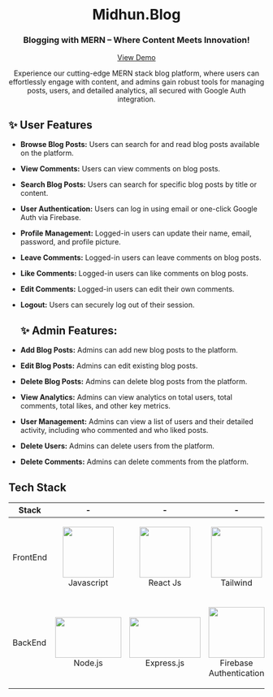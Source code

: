 <br />
  <h1 align="center">Midhun.Blog</h1>
  <h3 align="center">Blogging with MERN – Where Content Meets Innovation!</h3>


  <p align="center">
    <a href="https://midhun-blog.onrender.com/" target="_blank">View Demo</a>
  </p>
</p>

<p align="center">Experience our cutting-edge MERN stack blog platform, where users can effortlessly engage with content, and admins gain robust tools for managing posts, users, and detailed analytics, all secured with Google Auth integration.</p>

## ✨ User Features

- <b>Browse Blog Posts:</b> Users can search for and read blog posts available on the platform.
- <b>View Comments:</b> Users can view comments on blog posts.
- <b>Search Blog Posts:</b> Users can search for specific blog posts by title or content.
- <b>User Authentication:</b> Users can log in using email or one-click Google Auth via Firebase.
- <b>Profile Management:</b> Logged-in users can update their name, email, password, and profile picture.
- <b>Leave Comments:</b> Logged-in users can leave comments on blog posts.
- <b>Like Comments:</b> Logged-in users can like comments on blog posts.
- <b>Edit Comments:</b> Logged-in users can edit their own comments.
- <b>Logout:</b> Users can securely log out of their session.
  
  ## ✨ Admin Features:
  
- <b>Add Blog Posts:</b> Admins can add new blog posts to the platform.
- <b>Edit Blog Posts:</b> Admins can edit existing blog posts.
- <b>Delete Blog Posts:</b> Admins can delete blog posts from the platform.
- <b>View Analytics:</b> Admins can view analytics on total users, total comments, total likes, and other key metrics.
- <b>User Management:</b> Admins can view a list of users and their detailed activity, including who commented and who liked posts.
- <b>Delete Users:</b> Admins can delete users from the platform.
- <b>Delete Comments:</b> Admins can delete comments from the platform.

## Tech Stack

| Stack    | -                                                                                                                                                                                 | -                                                                                                                                                                           | -                                                                                                | -                                                                                                                | -                                                                                                   |
| -------- | --------------------------------------------------------------------------------------------------                                                                                | -------------------------------------------------------------------------------------------------                                                                           | ------------------------------------------------------------------------------------------------ | ---------------------------------------------------------------------------------------------------------------- | --------------------------------------------------------------------------------------------------- |
| FrontEnd | <p align="center"><img src="https://upload.wikimedia.org/wikipedia/commons/6/6a/JavaScript-logo.png" width="100" height="100"> <br />Javascript</p>  | <p align="center"><img src="https://tse3.mm.bing.net/th?id=OIP.J0JE-fKbFT4bxpp8ilPpEQHaHa&pid=Api&P=0" width="100" height="100"> <br />React Js</p>  | <p align="center"><img src="https://tailwindcss.com/_next/static/media/tailwindcss-mark.3c5441fc7a190fb1800d4a5c7f07ba4b1345a9c8.svg" width="100" height="100"> <br />Tailwind</p>   | <p align="center"><img src="https://raw.githubusercontent.com/reduxjs/redux/master/logo/logo.png" width="100" height="100"> <br />React Redux</p>              | <p align="center"><img src="https://camo.githubusercontent.com/9c51e2b2347347a4c203ddc8990df7187ab5cd377501132e3428c4a295b44429/68747470733a2f2f666c6f77626974652e73332e616d617a6f6e6177732e636f6d2f6769746875622f6c6f676f2d6769746875622e706e67" width="160" height="55"> <br />Flowbite React</p>
| BackEnd  | <p align="center"><img src="https://upload.wikimedia.org/wikipedia/commons/thumb/d/d9/Node.js_logo.svg/1200px-Node.js_logo.svg.png" width="130" height="80"> <br />Node.js</p>     | <p align="center"><img src="https://media.licdn.com/dms/image/D5612AQHqYWqhiP2bWQ/article-cover_image-shrink_720_1280/0/1713769258709?e=2147483647&v=beta&t=CYKXVlO-lUdX90cXS1wyXNkh9bJ61z7lE4TwzDDvCw0" width="140" height="80"> <br />Express.js</p> | <p align="center"><img src="https://s3.amazonaws.com/cdn.hotglue.xyz/images/logos/firebase-auth.png" width="110" height="100"> <br />Firebase Authentication</p> | <p align="center"><img src="https://upload.wikimedia.org/wikipedia/commons/thumb/9/93/MongoDB_Logo.svg/2560px-MongoDB_Logo.svg.png" width="120" height="40"> <br />Mongo DB</p>               | <p align="center"><img src="https://media.licdn.com/dms/image/D4D12AQFIP1Sz-eHRjg/article-cover_image-shrink_720_1280/0/1684876475366?e=2147483647&v=beta&t=0yrmkNwfutQLUDgkCOjX_ktg9ge4o_RjVlRxj5aNuvY" width="150" height="100"> <br />Json Web Token</p> |
